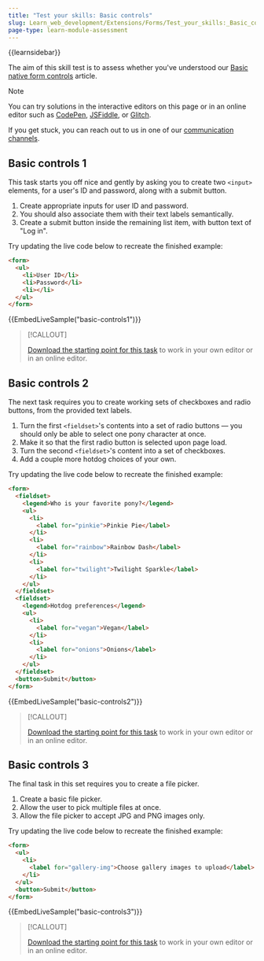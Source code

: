 ```yaml
---
title: "Test your skills: Basic controls"
slug: Learn_web_development/Extensions/Forms/Test_your_skills:_Basic_controls
page-type: learn-module-assessment
---
```


{{learnsidebar}}

The aim of this skill test is to assess whether you've understood our [Basic native form controls](/en-US/docs/Learn_web_development/Extensions/Forms/Basic_native_form_controls) article.

> [!NOTE]
> You can try solutions in the interactive editors on this page or in an online editor such as [CodePen](https://codepen.io/), [JSFiddle](https://jsfiddle.net/), or [Glitch](https://glitch.com/).
>
> If you get stuck, you can reach out to us in one of our [communication channels](/en-US/docs/MDN/Community/Communication_channels).

## Basic controls 1

This task starts you off nice and gently by asking you to create two `<input>` elements, for a user's ID and password, along with a submit button.

1. Create appropriate inputs for user ID and password.
2. You should also associate them with their text labels semantically.
3. Create a submit button inside the remaining list item, with button text of "Log in".

Try updating the live code below to recreate the finished example:

```html live-sample___basic-controls1
<form>
  <ul>
    <li>User ID</li>
    <li>Password</li>
    <li></li>
  </ul>
</form>
```

{{EmbedLiveSample("basic-controls1")}}

> [!CALLOUT]
>
> [Download the starting point for this task](https://github.com/mdn/learning-area/blob/main/html/forms/tasks/basic-controls/basic-controls1-download.html) to work in your own editor or in an online editor.

## Basic controls 2

The next task requires you to create working sets of checkboxes and radio buttons, from the provided text labels.

1. Turn the first `<fieldset>`'s contents into a set of radio buttons — you should only be able to select one pony character at once.
2. Make it so that the first radio button is selected upon page load.
3. Turn the second `<fieldset>`'s content into a set of checkboxes.
4. Add a couple more hotdog choices of your own.

Try updating the live code below to recreate the finished example:

```html live-sample___basic-controls2
<form>
  <fieldset>
    <legend>Who is your favorite pony?</legend>
    <ul>
      <li>
        <label for="pinkie">Pinkie Pie</label>
      </li>
      <li>
        <label for="rainbow">Rainbow Dash</label>
      </li>
      <li>
        <label for="twilight">Twilight Sparkle</label>
      </li>
    </ul>
  </fieldset>
  <fieldset>
    <legend>Hotdog preferences</legend>
    <ul>
      <li>
        <label for="vegan">Vegan</label>
      </li>
      <li>
        <label for="onions">Onions</label>
      </li>
    </ul>
  </fieldset>
  <button>Submit</button>
</form>
```

{{EmbedLiveSample("basic-controls2")}}

> [!CALLOUT]
>
> [Download the starting point for this task](https://github.com/mdn/learning-area/blob/main/html/forms/tasks/basic-controls/basic-controls2-download.html) to work in your own editor or in an online editor.

## Basic controls 3

The final task in this set requires you to create a file picker.

1. Create a basic file picker.
2. Allow the user to pick multiple files at once.
3. Allow the file picker to accept JPG and PNG images only.

Try updating the live code below to recreate the finished example:

```html live-sample___basic-controls3
<form>
  <ul>
    <li>
      <label for="gallery-img">Choose gallery images to upload</label>
    </li>
  </ul>
  <button>Submit</button>
</form>
```

{{EmbedLiveSample("basic-controls3")}}

> [!CALLOUT]
>
> [Download the starting point for this task](https://github.com/mdn/learning-area/blob/main/html/forms/tasks/basic-controls/basic-controls3-download.html) to work in your own editor or in an online editor.
